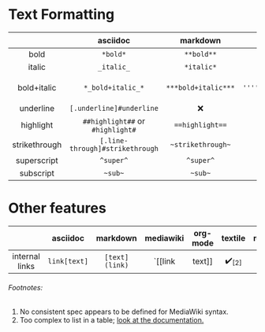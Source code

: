 # Text Formatting 

| | asciidoc | markdown | mediawiki<sub>[1]</sub> | org-mode | textile | restructuredtext |
| :--: | :--: | :--: | :--: | :--: | :--: | :--: |
| bold | `*bold*` | `**bold**` | `'''bold'''` | `*bold*` | `**bold**` | `**bold**` |
| italic | `_italic_` | `*italic*` | `''italic''` | `/italic/` | `__italic__` | `*italic*` | 
| bold+italic | `*_bold+italic_*` | `***bold+italic***` | `'''''bold+italic'''''` | ❌ | `*_bold+italic_*` or `bold[*+*]italic` | ❌ |
| underline |  `[.underline]#underline` | ❌ | ❌ | `_underlined_` | ❌ | ❌ |
| highlight | `##highlight##` or `#highlight#` | `==highlight==` | ❌ | ❌ | ❌ | ❌ |
| strikethrough | `[.line-through]#strikethrough` | `~strikethrough~` | ❌ | `+strikethrough+` | `-strikethrough-` | ❌ |
| superscript | `^super^` | `^super^` | ❌ | `^{sup}` or `^sup^` | ❌ | ❌ |
| subscript | `~sub~` | `~sub~` | ❌ | `_{sub}` or `_sub_` | ❌ | ❌ |

# Other features

| | asciidoc | markdown | mediawiki | org-mode | textile | restructuredtext |
| :--: | :--: | :--: | :--: | :--: | :--: | :--: |
| internal links | `link[text]` | `[text](link)` | `[[link|text]]| ✔️<sub>[2]</sub> |  
###### Footnotes:

1. No consistent spec appears to be defined for MediaWiki syntax.
2. Too complex to list in a table; [look at the documentation.](https://orgmode.org/manual/Hyperlinks.html)